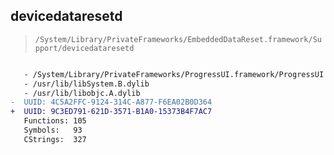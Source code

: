 ## devicedataresetd

> `/System/Library/PrivateFrameworks/EmbeddedDataReset.framework/Support/devicedataresetd`

```diff

   - /System/Library/PrivateFrameworks/ProgressUI.framework/ProgressUI
   - /usr/lib/libSystem.B.dylib
   - /usr/lib/libobjc.A.dylib
-  UUID: 4C5A2FFC-9124-314C-A877-F6EA02B0D364
+  UUID: 9C3ED791-621D-3571-B1A0-15373B4F7AC7
   Functions: 105
   Symbols:   93
   CStrings:  327

```
